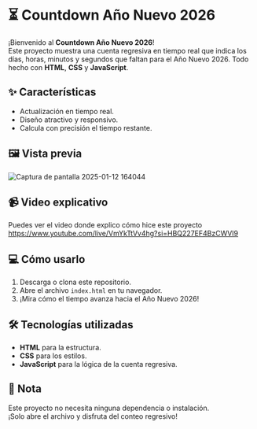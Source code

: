 # ⏳ Countdown Año Nuevo 2026

¡Bienvenido al **Countdown Año Nuevo 2026**!  
Este proyecto muestra una cuenta regresiva en tiempo real que indica los días, horas, minutos y segundos que faltan para el Año Nuevo 2026. Todo hecho con **HTML**, **CSS** y **JavaScript**.

## ✨ Características
- Actualización en tiempo real.  
- Diseño atractivo y responsivo.  
- Calcula con precisión el tiempo restante.  

## 🖼 Vista previa
![Captura de pantalla 2025-01-12 164044](https://github.com/user-attachments/assets/4b5f558d-e735-4bbf-be37-c1ad560a6bf5)

  
## 📹 Video explicativo
Puedes ver el video donde explico cómo hice este proyecto https://www.youtube.com/live/VmYkTtVv4hg?si=HBQ227EF4BzCWVI9

## 💻 Cómo usarlo
1. Descarga o clona este repositorio.  
2. Abre el archivo `index.html` en tu navegador.  
3. ¡Mira cómo el tiempo avanza hacia el Año Nuevo 2026!  

## 🛠 Tecnologías utilizadas
- **HTML** para la estructura.  
- **CSS** para los estilos.  
- **JavaScript** para la lógica de la cuenta regresiva.  

## 🚀 Nota
Este proyecto no necesita ninguna dependencia o instalación.  
¡Solo abre el archivo y disfruta del conteo regresivo!  

